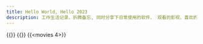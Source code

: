 ```yaml
---
title: Hello World, Hello 2023
description: 工作生活记录、折腾备忘, 同时分享下日常使用的软件、 观看的影视、喜欢的好物等~~
---
```

<!--<div class="photo-home img-hide" view-image>
<script src="/js/photo.js"></script>
</div>-->
{{<notice message="探索更多, 我们的目标是星辰大海" type="index">}}
{{<memos>}}
{{<movies 4>}}
